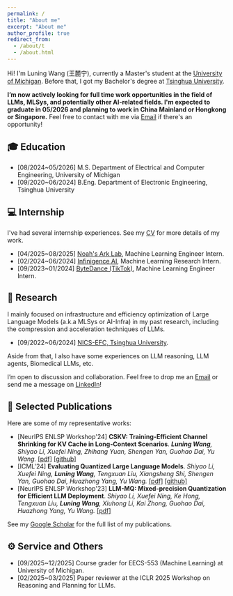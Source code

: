 ```yaml
---
permalink: /
title: "About me"
excerpt: "About me"
author_profile: true
redirect_from: 
  - /about/t
  - /about.html
---
```


Hi! I'm Luning Wang (王麓宁), currently a Master's student at the <a href='https://umich.edu/'>University of Michigan</a>. Before that, I got my Bachelor's degree at <a href='https://www.tsinghua.edu.cn/'>Tsinghua University</a>.

**I’m now actively looking for full time work opportunities in the field of LLMs, MLSys, and potentially other AI-related fields. I'm expected to graduate in 05/2026 and planning to work in China Mainland or Hongkong or Singapore.** Feel free to contact with me via <a href='mailto:wangluning2@gmail.com'>Email</a> if there's an opportunity!

🎓 Education
------
+ [08/2024~05/2026] M.S. Department of Electrical and Computer Engineering, University of Michigan
+ [09/2020~06/2024] B.Eng. Department of Electronic Engineering, Tsinghua University

<a id='intern'></a>

💻 Internship
------

I've had several internship experiences. See my <a href="https://docs.google.com/viewer?url=https://raw.githubusercontent.com/wln20/wln20.github.io/master/files/CV-Luning%20Wang.pdf">CV</a> for more details of my work.

+ [04/2025~08/2025] <a href='http://dev3.noahlab.com.hk/'>Noah's Ark Lab</a>, Machine Learning Engineer Intern.
+ [02/2024~06/2024] <a href='https://www.infini-ai.com/'>Infinigence AI</a>, Machine Learning Research Intern.
+ [09/2023~01/2024] <a href='https://www.bytedance.com/'>ByteDance (TikTok)</a>, Machine Learning Engineer Intern.


📖 Research
------
I mainly focused on infrastructure and efficiency optimization of Large Language Models (a.k.a MLSys or AI-Infra) in my past research, including the compression and acceleration techniques of LLMs. 

+ [09/2022~06/2024] <a href='https://nicsefc.ee.tsinghua.edu.cn/'>NICS-EFC, Tsinghua University</a>.

Aside from that, I also have some experiences on LLM reasoning, LLM agents, Biomedical LLMs, etc. 

I’m open to discussion and collaboration. Feel free to drop me an <a href='mailto:wangluning2@gmail.com'>Email</a> or send me a message on <a href="https://www.linkedin.com/in/wangluning/">LinkedIn</a>!


<a id='pub'></a>

📝 Selected Publications
------
Here are some of my representative works:

<!--
+ [(Preprint, Under review)] **MedPlan:A Two-Stage RAG-Based System for Personalized Medical Plan Generation**. *Hsin-Ling Hsu\*, Cong-Tinh Dao\*, **Luning Wang**, Zitao Shuai, Thao Nguyen Minh Phan, Jun-En Ding, Chun-Chieh Liao, Pengfei Hu, Xiaoxue Han, Chih-Ho Hsu, Dongsheng Luo, Wen-Chih Peng, Feng Liu, Fang-Ming Hung, Chenwei Wu.* <a href='https://arxiv.org/pdf/2503.17900'>[pdf]<a>
+ [ICLR'25] **Dynamic Modeling of Patients, Modalities and Tasks via Multi-modal Multi-task Mixture of Experts**. *Chenwei Wu\*, Zitao Shuai\*, Zhengxu Tang\*, **Luning Wang**, Liyue Shen.* <a href='https://openreview.net/pdf?id=NJxCpMt0sf'>[pdf]</a>
+ [(Preprint, Under review)] **A Survey on Efficient Inference for Large Language Models**. *Zixuan Zhou\*, Xuefei Ning\*, Ke Hong\*, Tianyu Fu, Jiaming Xu, Shiyao Li, Yuming Lou, **Luning Wang**, Zhihang Yuan, Xiuhong Li, Shengen Yan, Guohao Dai, Xiao-Ping Zhang, Yuhan Dong, Yu Wang.* <a href='https://arxiv.org/pdf/2404.14294.pdf'>[pdf]</a> 
-->

+ [NeurIPS ENLSP Workshop'24] **CSKV: Training-Efficient Channel Shrinking for KV Cache in Long-Context Scenarios**. ***Luning Wang**, Shiyao Li, Xuefei Ning, Zhihang Yuan, Shengen Yan, Guohao Dai, Yu Wang.* <a href='https://arxiv.org/pdf/2409.10593'>[pdf]</a> <a href='https://github.com/wln20/CSKV'>[github]</a>
+ [ICML'24] **Evaluating Quantized Large Language Models**. *Shiyao Li, Xuefei Ning, **Luning Wang**, Tengxuan Liu, Xiangsheng Shi, Shengen Yan, Guohao Dai, Huazhong Yang, Yu Wang.* <a href='https://arxiv.org/pdf/2402.18158.pdf'>[pdf]</a> <a href='https://github.com/thu-nics/qllm-eval/tree/main'>[github]</a>
+ [NeurIPS ENLSP Workshop'23] **LLM-MQ: Mixed-precision Quantization for Efficient LLM Deployment**. *Shiyao Li, Xuefei Ning, Ke Hong, Tengxuan Liu, **Luning Wang**, Xiuhong Li, Kai Zhong, Guohao Dai, Huazhong Yang, Yu Wang.* <a href='https://nicsefc.ee.tsinghua.edu.cn/%2Fnics_file%2Fpdf%2F5c805adc-b555-499f-9882-5ca35ce674b5.pdf'>[pdf]</a> 

See my <a href='https://scholar.google.com/citations?user=kvTOYG8AAAAJ&hl=en'>Google Scholar</a> for the full list of my publications.

⚙️ Service and Others
------
+ [09/2025~12/2025] Course grader for EECS-553 (Machine Learning) at University of Michigan.
+ [02/2025~03/2025] Paper reviewer at the ICLR 2025 Workshop on Reasoning and Planning for LLMs.


<!-- The 2D map -->
<script type="text/javascript" id="clustrmaps" src="//clustrmaps.com/map_v2.js?d=MGz7IyAo6Aq5C1YhqhV1cKtNKrQKJ9oFEVwELNdOc_U&cl=ffffff&w=a"></script>


